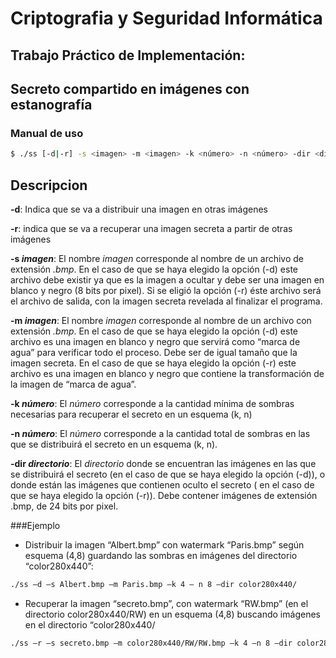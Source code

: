 
# Criptografia y Seguridad Informática 
## Trabajo Práctico de Implementación: 
## Secreto compartido en imágenes con estanografía 

               
### Manual de uso 

```bash
$ ./ss [-d|-r] -s <imagen> -m <imagen> -k <número> -n <número> -dir <directorio>
```

## Descripcion
**-d**: 
    Indica que se va a distribuir una imagen en otras imágenes
     
**-r**:
    indica que se va a recuperar una imagen secreta a partir de otras imágenes

**-s _imagen_**: El nombre _imagen_ corresponde al nombre de un archivo de extensión _.bmp_. En el 
caso de que se haya elegido la opción (-d) este archivo debe existir ya que es la imagen a 
ocultar y debe ser una imagen en blanco y negro (8 bits por pixel). Si se eligió la opción (-r)
éste archivo será el archivo de salida, con la imagen secreta revelada al finalizar el programa.
      
**-m _imagen_**: El nombre _imagen_ corresponde al nombre de un archivo con extensión _.bmp_. En el
caso de que se haya elegido la opción (-d) este archivo es una imagen en blanco y negro que
servirá como “marca de agua” para verificar todo el proceso. Debe ser de igual tamaño que la
imagen secreta. En el caso de que se haya elegido la opción (-r) este archivo es una imagen en
blanco y negro que contiene la transformación de la imagen de “marca de agua”.
    
**-k _número_**: El _número_ corresponde a la cantidad mínima de sombras necesarias para
recuperar el secreto en un esquema (k, n)

**-n _número_**: El _número_ corresponde a la cantidad total de sombras en las que se distribuirá
el secreto en un esquema (k, n).

**-dir _directorio_**: El _directorio_ donde se encuentran las imágenes en las que se distribuirá el
secreto (en el caso de que se haya elegido la opción (-d)), o donde están las imágenes que
contienen oculto el secreto ( en el caso de que se haya elegido la opción (-r)). Debe contener
imágenes de extensión .bmp, de 24 bits por pixel.

###Ejemplo
* Distribuir la imagen “Albert.bmp” con watermark “Paris.bmp” según esquema (4,8)
guardando las sombras en imágenes del directorio “color280x440”:

```bash
./ss –d –s Albert.bmp –m Paris.bmp –k 4 – n 8 –dir color280x440/
```

* Recuperar la imagen “secreto.bmp”, con watermark “RW.bmp” (en el directorio
color280x440/RW) en un esquema (4,8) buscando imágenes en el directorio
“color280x440/
```bash
./ss –r –s secreto.bmp –m color280x440/RW/RW.bmp –k 4 –n 8 –dir color280x440/
```
    